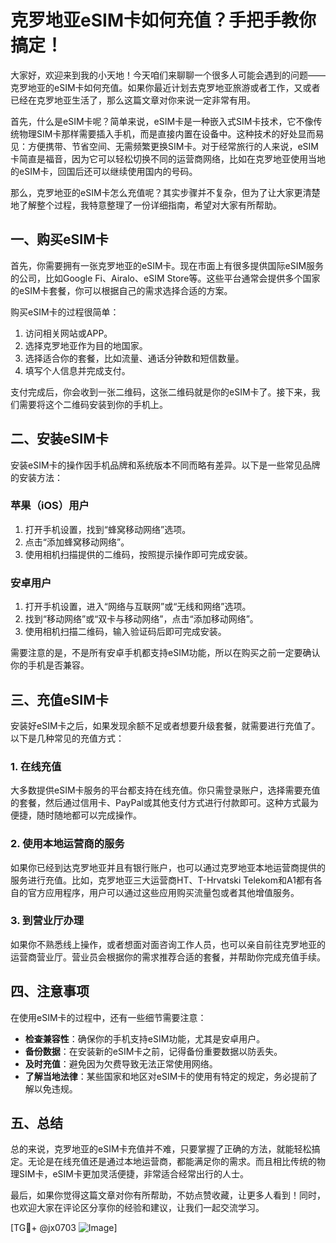 # 克罗地亚eSIM卡如何充值？手把手教你搞定！

大家好，欢迎来到我的小天地！今天咱们来聊聊一个很多人可能会遇到的问题——克罗地亚的eSIM卡如何充值。如果你最近计划去克罗地亚旅游或者工作，又或者已经在克罗地亚生活了，那么这篇文章对你来说一定非常有用。

首先，什么是eSIM卡呢？简单来说，eSIM卡是一种嵌入式SIM卡技术，它不像传统物理SIM卡那样需要插入手机，而是直接内置在设备中。这种技术的好处显而易见：方便携带、节省空间、无需频繁更换SIM卡。对于经常旅行的人来说，eSIM卡简直是福音，因为它可以轻松切换不同的运营商网络，比如在克罗地亚使用当地的eSIM卡，回国后还可以继续使用国内的号码。

那么，克罗地亚的eSIM卡怎么充值呢？其实步骤并不复杂，但为了让大家更清楚地了解整个过程，我特意整理了一份详细指南，希望对大家有所帮助。

## 一、购买eSIM卡

首先，你需要拥有一张克罗地亚的eSIM卡。现在市面上有很多提供国际eSIM服务的公司，比如Google Fi、Airalo、eSIM Store等。这些平台通常会提供多个国家的eSIM卡套餐，你可以根据自己的需求选择合适的方案。

购买eSIM卡的过程很简单：
1. 访问相关网站或APP。
2. 选择克罗地亚作为目的地国家。
3. 选择适合你的套餐，比如流量、通话分钟数和短信数量。
4. 填写个人信息并完成支付。

支付完成后，你会收到一张二维码，这张二维码就是你的eSIM卡了。接下来，我们需要将这个二维码安装到你的手机上。

## 二、安装eSIM卡

安装eSIM卡的操作因手机品牌和系统版本不同而略有差异。以下是一些常见品牌的安装方法：

### 苹果（iOS）用户
1. 打开手机设置，找到“蜂窝移动网络”选项。
2. 点击“添加蜂窝移动网络”。
3. 使用相机扫描提供的二维码，按照提示操作即可完成安装。

### 安卓用户
1. 打开手机设置，进入“网络与互联网”或“无线和网络”选项。
2. 找到“移动网络”或“双卡与移动网络”，点击“添加移动网络”。
3. 使用相机扫描二维码，输入验证码后即可完成安装。

需要注意的是，不是所有安卓手机都支持eSIM功能，所以在购买之前一定要确认你的手机是否兼容。

## 三、充值eSIM卡

安装好eSIM卡之后，如果发现余额不足或者想要升级套餐，就需要进行充值了。以下是几种常见的充值方式：

### 1. 在线充值
大多数提供eSIM卡服务的平台都支持在线充值。你只需登录账户，选择需要充值的套餐，然后通过信用卡、PayPal或其他支付方式进行付款即可。这种方式最为便捷，随时随地都可以完成操作。

### 2. 使用本地运营商的服务
如果你已经到达克罗地亚并且有银行账户，也可以通过克罗地亚本地运营商提供的服务进行充值。比如，克罗地亚三大运营商HT、T-Hrvatski Telekom和A1都有各自的官方应用程序，用户可以通过这些应用购买流量包或者其他增值服务。

### 3. 到营业厅办理
如果你不熟悉线上操作，或者想面对面咨询工作人员，也可以亲自前往克罗地亚的运营商营业厅。营业员会根据你的需求推荐合适的套餐，并帮助你完成充值手续。

## 四、注意事项

在使用eSIM卡的过程中，还有一些细节需要注意：
- **检查兼容性**：确保你的手机支持eSIM功能，尤其是安卓用户。
- **备份数据**：在安装新的eSIM卡之前，记得备份重要数据以防丢失。
- **及时充值**：避免因为欠费导致无法正常使用网络。
- **了解当地法律**：某些国家和地区对eSIM卡的使用有特定的规定，务必提前了解以免违规。

## 五、总结

总的来说，克罗地亚的eSIM卡充值并不难，只要掌握了正确的方法，就能轻松搞定。无论是在线充值还是通过本地运营商，都能满足你的需求。而且相比传统的物理SIM卡，eSIM卡更加灵活便捷，非常适合经常出行的人士。

最后，如果你觉得这篇文章对你有所帮助，不妨点赞收藏，让更多人看到！同时，也欢迎大家在评论区分享你的经验和建议，让我们一起交流学习。

[TG💪+ @jx0703 ![Image](https://github.com/user-attachments/assets/dbca1d08-cadb-493c-b0ec-ad6f7a83f270)]